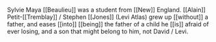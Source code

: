 Sylvie Maya [[Beaulieu]] was a student from [[New]] England. [[Alain]] Petit-[[Tremblay]] / Stephen [[Jones]] (Levi Atlas) grew up [[without]] a father, and eases [[into]] [[being]] the father of a child he [[is]] afraid of ever losing, and a son that might belong to him, not David / Levi.  